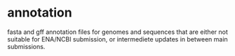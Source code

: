 ﻿# annotation
fasta and gff annotation files for genomes and sequences that are either not suitable for ENA/NCBI submission, or intermediete updates in between main submissions.

